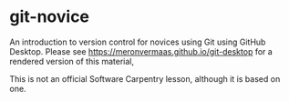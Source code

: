 git-novice
==========

An introduction to version control for novices using Git using GitHub Desktop.
Please see https://meronvermaas.github.io/git-desktop for a rendered version of this material,

This is not an official Software Carpentry lesson, although it is based on one.

